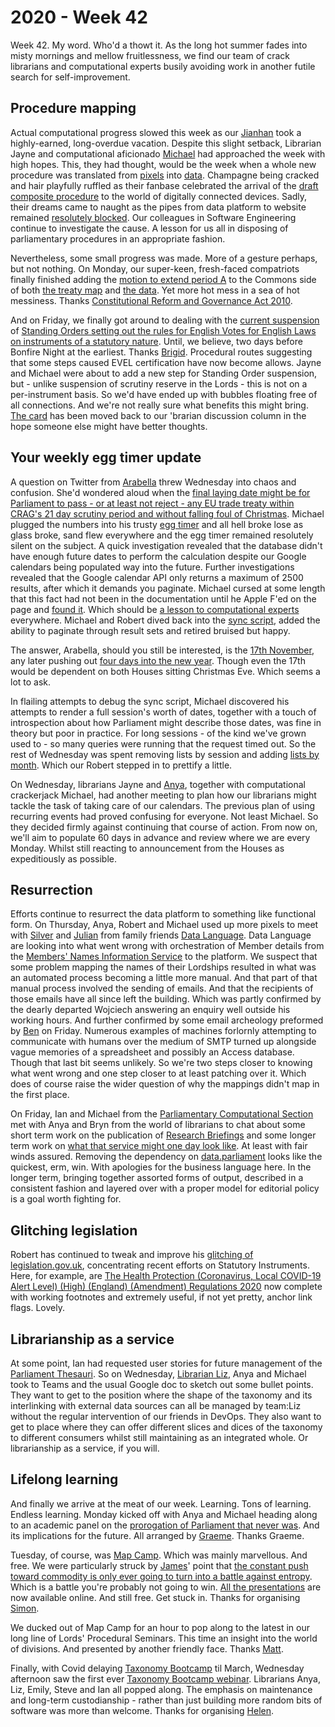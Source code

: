 # 2020 - Week 42

Week 42. My word. Who'd a thowt it. As the long hot summer fades into misty mornings and mellow fruitlessness, we find our team of crack librarians and computational experts busily avoiding work in another futile search for self-improvement.

## Procedure mapping

Actual computational progress slowed this week as our [Jianhan](https://twitter.com/jianhanzhu) took a highly-earned, long-overdue vacation. Despite this slight setback, Librarian Jayne and computational aficionado [Michael](https://twitter.com/fantasticlife) had approached the week with high hopes. This, they had thought, would be the week when a whole new procedure was translated from [pixels](https://ukparliament.github.io/ontologies/procedure/procedure-ontology.html#maps) into [data](https://procedures.azurewebsites.net/). Champagne being cracked and hair playfully ruffled as their fanbase celebrated the arrival of the [draft composite procedure](https://ukparliament.github.io/ontologies/procedure/flowcharts/sis/draft-composite.pdf) to the world of digitally connected devices. Sadly, their dreams came to naught as the pipes from data platform to website remained [resolutely blocked](https://trello.com/c/TMHt6dSy/156-introducing-other-**procedures**). Our colleagues in Software Engineering continue to investigate the cause. A lesson for us all in disposing of parliamentary procedures in an appropriate fashion.

Nevertheless, some small progress was made. More of a gesture perhaps, but not nothing. On Monday, our super-keen, fresh-faced compatriots finally finished adding the [motion to extend period A](https://trello.com/c/ftcelET1/191-treaty-procedure-commons-motion-to-extend-period-a) to the Commons side of both [the treaty map](https://ukparliament.github.io/ontologies/procedure/flowcharts/crag-treaties/crag-treaties.pdf) and [the data](https://procedures.azurewebsites.net/Procedures/6/graph). Yet more hot mess in a sea of hot messiness. Thanks [Constitutional Reform and Governance Act 2010](https://www.legislation.gov.uk/ukpga/2010/25/contents).

And on Friday, we finally got around to dealing with the [current suspension](https://publications.parliament.uk/pa/cm5801/cmvote/200602v01.html#anchor-2) of [Standing Orders setting out the rules for English Votes for English Laws on instruments of a statutory nature](https://publications.parliament.uk/pa/cm201919/cmstords/341/body.html#_idTextAnchor459). Until, we believe, two days before Bonfire Night at the earliest. Thanks [Brigid](https://twitter.com/Brigid_Fowler/status/1317468505445404673). Procedural routes suggesting that some steps caused EVEL certification have now become allows. Jayne and Michael were about to add a new step for Standing Order suspension, but - unlike suspension of scrutiny reserve in the Lords - this is not on a per-instrument basis. So we'd have ended up with bubbles floating free of all connections. And we're not really sure what benefits this might bring. [The card](https://trello.com/c/jPbxDp4k/176-step-for-evel-so-suspension) has been moved back to our 'brarian discussion column in the hope someone else might have better thoughts.

## Your weekly egg timer update

A question on Twitter from [Arabella](https://twitter.com/Arabella_Law) threw Wednesday into chaos and confusion. She'd wondered aloud when the [final laying date might be for Parliament to pass - or at least not reject - any EU trade treaty within CRAG's 21 day scrutiny period and without falling foul of Christmas](https://twitter.com/Arabella_Law/status/1315932758519296001). Michael plugged the numbers into his trusty [egg timer](http://parliament-calendar.herokuapp.com/) and all hell broke lose as glass broke, sand flew everywhere and the egg timer remained resolutely silent on the subject. A quick investigation revealed that the database didn't have enough future dates to perform the calculation despite our Google calendars being populated way into the future. Further investigations revealed that the Google calendar API only returns a maximum of 2500 results, after which it demands you paginate. Michael cursed at some length that this fact had not been in the documentation until he Apple F'ed on the page and [found it](https://developers.google.com/calendar/v3/reference/events/list#maxResults). Which should be [a lesson to computational experts](https://en.wikipedia.org/wiki/RTFM) everywhere. Michael and Robert dived back into the [sync script](https://github.com/fantasticlife/egg-timer/blob/master/lib/tasks/sync.rake), added the ability to paginate through result sets and retired bruised but happy.

The answer, Arabella, should you still be interested, is the [17th November](http://parliament-calendar.herokuapp.com/calculator/calculate?procedure=10&start-date=2020-11-17&day-count=21), any later pushing out [four days into the new year](http://parliament-calendar.herokuapp.com/calculator/calculate?procedure=10&start-date=2020-11-18&day-count=21). Though even the 17th would be dependent on both Houses sitting Christmas Eve. Which seems a lot to ask.

In flailing attempts to debug the sync script, Michael discovered his attempts to render a full session's worth of dates, together with a touch of introspection about how Parliament might describe those dates, was fine in theory but poor in practice. For long sessions - of the kind we've grown used to - so many queries were running that the request timed out. So the rest of Wednesday was spent removing lists by session and adding [lists by month](http://parliament-calendar.herokuapp.com/calendar/2021/10). Which our Robert stepped in to prettify a little.

On Wednesday, librarians Jayne and [Anya](https://twitter.com/bitten_), together with computational crackerjack Michael, had another meeting to plan how our librarians might tackle the task of taking care of our calendars. The previous plan of using recurring events had proved confusing for everyone. Not least Michael. So they decided firmly against continuing that course of action. From now on, we'll aim to populate 60 days in advance and review where we are every Monday. Whilst still reacting to announcement from the Houses as expeditiously as possible.

## Resurrection

Efforts continue to resurrect the data platform to something like functional form. On Thursday, Anya, Robert and Michael used up more pixels to meet with [Silver](https://twitter.com/silveroliver) and [Julian](https://datalanguage.com/blog/by/julian-everett) from family friends [Data Language](https://datalanguage.com/). Data Language are looking into what went wrong with orchestration of Member details from the [Members' Names Information Service](https://data.parliament.uk/membersdataplatform/memberquery.aspx) to the platform. We suspect that some problem mapping the names of their Lordships resulted in what was an automated process becoming a little more manual. And that part of that manual process involved the sending of emails. And that the recipients of those emails have all since left the building. Which was partly confirmed by the dearly departed Wojciech answering an enquiry well outside his working hours. And further confirmed by some email archeology preformed by [Ben](https://twitter.com/benwoodhams) on Friday. Numerous examples of machines forlornly attempting to communicate with humans over the medium of SMTP turned up alongside vague memories of a spreadsheet and possibly an Access database. Though that last bit seems unlikely. So we're two steps closer to knowing what went wrong and one step closer to at least patching over it. Which does of course raise the wider question of why the mappings didn't map in the first place.

On Friday, Ian and Michael from the [Parliamentary Computational Section](https://www.parliament.uk/mps-lords-and-offices/offices/bicameral/parliamentary-digital-service/) met with Anya and Bryn from the world of librarians to chat about some short term work on the publication of [Research Briefings](https://researchbriefings.parliament.uk/) and some longer term work on [what that service might one day look like](https://ukparliament.github.io/ontologies/meta/library-information-architecture/). At least with fair winds assured. Removing the dependency on [data.parliament](http://www.data.parliament.uk/) looks like the quickest, erm, win. With apologies for the business language here. In the longer term, bringing together assorted forms of output, described in a consistent fashion and layered over with a proper model for editorial policy is a goal worth fighting for.

## Glitching legislation

Robert has continued to tweak and improve his [glitching of legislation.gov.uk](https://agile-tonsil.glitch.me/), concentrating recent efforts on Statutory Instruments. Here, for example, are [The Health Protection (Coronavirus, Local COVID-19 Alert Level) (High) (England) (Amendment) Regulations 2020](https://agile-tonsil.glitch.me/uksi/2020/1128/made) now complete with working footnotes and extremely useful, if not yet pretty, anchor link flags. Lovely.

## Librarianship as a service

At some point, Ian had requested user stories for future management of the [Parliament Thesauri](http://www.data.parliament.uk/dataset/thesauri). So on Wednesday, [Librarian Liz](https://twitter.com/greensideknits), Anya and Michael took to Teams and the usual Google doc to sketch out some bullet points. They want to get to the position where the shape of the taxonomy and its interlinking with external data sources can all be managed by team:Liz without the regular intervention of our friends in DevOps. They also want to get to place where they can offer different slices and dices of the taxonomy to different consumers whilst still maintaining as an integrated whole. Or librarianship as a service, if you will.

## Lifelong learning

And finally we arrive at the meat of our week. Learning. Tons of learning. Endless learning. Monday kicked off with Anya and Michael heading along to an academic panel on the [prorogation of Parliament that never was](https://en.wikipedia.org/wiki/2019_British_prorogation_controversy). And its implications for the future. All arranged by [Graeme](https://twitter.com/woodstockjag). Thanks Graeme.

Tuesday, of course, was [Map Camp](https://leadingedgeforum.com/events/). Which was mainly marvellous. And free. We were particularly struck by [James](https://twitter.com/jamesaduncan)' point that [the constant push toward commodity is only ever going to turn into a battle against entropy](https://www.youtube.com/watch?v=R1WVcchwE7w&list=PL3JaoWt7fa8Ve1iQYmi_6ahjS6uoPRrV0&index=9&t=28m30s). Which is a battle you're probably not going to win. [All the presentations](https://leadingedgeforum.com/research/map-camp-2020/) are now available online. And still free. Get stuck in. Thanks for organising [Simon](https://twitter.com/swardley).

We ducked out of Map Camp for an hour to pop along to the latest in our long line of Lords' Procedural Seminars. This time an insight into the world of divisions. And presented by another friendly face. Thanks [Matt](https://twitter.com/MattKorris).

Finally, with Covid delaying [Taxonomy Bootcamp](https://www.taxonomybootcamp.com/London/2021/Default.aspx) til March, Wednesday afternoon saw the first ever [Taxonomy Bootcamp webinar](https://sla-europe.org/event/webinar-taxonomy-boot-camp-london/). Librarians Anya, Liz, Emily, Steve and Ian all popped along. The emphasis on maintenance and long-term custodianship - rather than just building more random bits of software was more than welcome. Thanks for organising [Helen](https://twitter.com/octodude).





 

